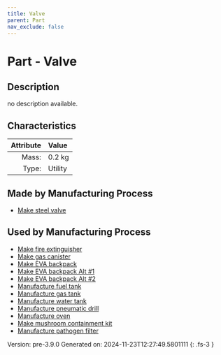 ```yaml
---
title: Valve
parent: Part
nav_exclude: false
---
```

# Part - Valve

## Description
no description available.

## Characteristics

| Attribute      | Value |
|--------:|:------|
|Mass:|0.2 kg|
|Type:|Utility|

## Made by Manufacturing Process

- [Make steel valve](../process/make-steel-valve.html)

## Used by Manufacturing Process

- [Make fire extinguisher](../process/make-fire-extinguisher.html)
- [Make gas canister](../process/make-gas-canister.html)
- [Make EVA backpack](../process/make-eva-backpack.html)
- [Make EVA backpack Alt #1](../process/make-eva-backpack-alt--1.html)
- [Make EVA backpack Alt #2](../process/make-eva-backpack-alt--2.html)
- [Manufacture fuel tank](../process/manufacture-fuel-tank.html)
- [Manufacture gas tank](../process/manufacture-gas-tank.html)
- [Manufacture water tank](../process/manufacture-water-tank.html)
- [Manufacture pneumatic drill](../process/manufacture-pneumatic-drill.html)
- [Manufacture oven](../process/manufacture-oven.html)
- [Make mushroom containment kit](../process/make-mushroom-containment-kit.html)
- [Manufacture pathogen filter](../process/manufacture-pathogen-filter.html)


Version: pre-3.9.0 Generated on: 2024-11-23T12:27:49.5801111
{: .fs-3 }

